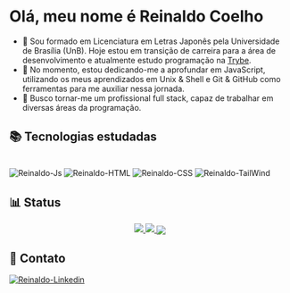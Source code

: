 # Olá, meu nome é Reinaldo Coelho

- 👋 Sou formado em Licenciatura em Letras Japonês pela Universidade de Brasília (UnB). Hoje estou em transição de carreira para a área de desenvolvimento e atualmente estudo programação na [Trybe](https://www.betrybe.com/).
- 🌱 No momento, estou dedicando-me a aprofundar em JavaScript, utilizando os meus aprendizados em Unix & Shell e Git & GitHub como ferramentas para me auxiliar nessa jornada.
- 👀 Busco tornar-me um profissional full stack, capaz de trabalhar em diversas áreas da programação.

## 📚 Tecnologias estudadas
<div style="display: inline_block"><br>
  <img align='center' alt='Reinaldo-Js' src='https://img.shields.io/badge/JavaScript-F7DF1E?style=for-the-badge&logo=javascript&logoColor=black'>
  <img align='center' alt='Reinaldo-HTML'  src='https://img.shields.io/badge/HTML5-E34F26?style=for-the-badge&logo=html5&logoColor=white'>
  <img align='center' alt='Reinaldo-CSS' src='https://img.shields.io/badge/CSS3-1572B6?style=for-the-badge&logo=css3&logoColor=white'>
  <img align='center' alt='Reinaldo-TailWind' src='https://img.shields.io/badge/Tailwind_CSS-38B2AC?style=for-the-badge&logo=tailwind-css&logoColor=white'>
</div>

## 📊 Status
<div align="center">
  <a href="https://github.com/coelhoreinaldo">
  <img src="https://github-readme-stats.vercel.app/api?username=coelhoreinaldo&show_icons=true&theme=tokyonight&include_all_commits=true&count_private=true"/>
  </a>
  <a href="https://github.com/coelhoreinaldo">
<img src="https://github-readme-streak-stats.herokuapp.com/?user=coelhoreinaldo&theme=tokyonight&hide_border=true)"/>
  </a>
  <a href="https://github.com/coelhoreinaldo/github-readme-stats">
    <img align="center" src="https://github-readme-stats.vercel.app/api/top-langs/?username=coelhoreinaldo&layout=compact&theme=tokyonight&hide_border=true" />
  </a>
</div>
  
 ## 📧 Contato
  
<a href='https://www.linkedin.com/in/coelhoreinaldo/' target='_blank' ><img align='center' alt='Reinaldo-Linkedin' src='https://img.shields.io/badge/LinkedIn-0077B5?style=for-the-badge&logo=linkedin&logoColor=white'></a>
